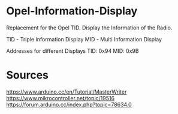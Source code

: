 # Opel-Information-Display
Replacement for the Opel TID. Display the Information of the Radio.

TID - Triple Information Display
MID - Multi Information Display

Addresses for different Displays
TID: 0x94
MID: 0x9B

# Sources
https://www.arduino.cc/en/Tutorial/MasterWriter
https://www.mikrocontroller.net/topic/19516
https://forum.arduino.cc/index.php?topic=78634.0
